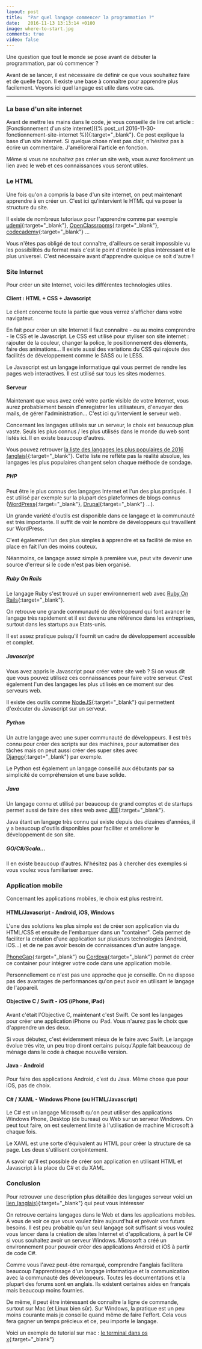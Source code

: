 ```yaml
---
layout: post
title:  "Par quel langage commencer la programmation ?"
date:   2016-11-13 13:13:14 +0100
image: where-to-start.jpg
comments: true
video: false
---
```


Une question que tout le monde se pose avant de débuter la programmation, par où commencer ?

Avant de se lancer, il est nécessaire de définir ce que vous souhaitez faire et de quelle façon. Il existe une base à connaître pour apprendre plus facilement. Voyons ici quel langage est utile dans votre cas.

* * *

### La base d'un site internet

Avant de mettre les mains dans le code, je vous conseille de lire cet article : [Fonctionnement d'un site internet]({% post_url 2016-11-30-fonctionnement-site-internet %}){:target="_blank"}. Ce post explique la base d'un site internet. Si quelque chose n'est pas clair, n'hésitez pas à écrire un commentaire. J'améliorerai l'article en fonction.

Même si vous ne souhaitez pas créer un site web, vous aurez forcément un lien avec le web et ces connaissances vous seront utiles.


### Le HTML

Une fois qu'on a compris la base d'un site internet, on peut maintenant apprendre à en créer un. C'est ici qu'intervient le HTML qui va poser la structure du site.

Il existe de nombreux tutoriaux pour l'apprendre comme par exemple [udemi](https://www.udemy.com){:target="_blank"}, [OpenClassrooms](https://openclassrooms.com/){:target="_blank"}, [codecademy](https://www.codecademy.com/fr){:target="_blank"} ...

Vous n'êtes pas obligé de tout connaître, d'ailleurs ce serait impossible vu les possibilités du format mais c'est le point d'entrée le plus intéressant et le plus universel. C'est nécessaire avant d'apprendre quoique ce soit d'autre !

### Site Internet

Pour créer un site Internet, voici les différentes technologies utiles.

#### Client : HTML + CSS + Javascript

Le client concerne toute la partie que vous verrez s'afficher dans votre navigateur.

En fait pour créer un site Internet il faut connaître - ou au moins comprendre - le CSS et le Javascript. Le CSS est utilisé pour styliser son site internet : rajouter de la couleur, changer la police, le positionnement des éléments, faire des animations... Il existe aussi des variations du CSS qui rajoute des facilités de développement comme le SASS ou le LESS.

Le Javascript est un langage informatique qui vous permet de rendre les pages web interactives. Il est utilisé sur tous les sites modernes.

#### Serveur

Maintenant que vous avez créé votre partie visible de votre Internet, vous aurez probablement besoin d'enregistrer les utilisateurs, d'envoyer des mails, de gérer l'administration... C'est ici qu'intervient le serveur web.

Concernant les langages utilisés sur un serveur, le choix est beaucoup plus vaste. Seuls les plus connus / les plus utilisés dans le monde du web sont listés ici. Il en existe beaucoup d'autres.

Vous pouvez retrouver [la liste des langages les plus populaires de 2016 (anglais)](http://spectrum.ieee.org/static/interactive-the-top-programming-languages-2016){:target="_blank"}. Cette liste ne reflète pas la réalité absolue, les langages les plus populaires changent selon chaque méthode de sondage.

##### PHP
Peut être le plus connus des langages Internet et l'un des plus pratiqués. Il est utilisé par exemple sur la plupart des plateformes de blogs connus ([WordPress](https://fr.wordpress.com){:target="_blank"}, [Drupal](http://www.drupal.fr/){:target="_blank"} ...).

Un grande variété d'outils est disponible dans ce langage et la communauté est très importante. Il suffit de voir le nombre de développeurs qui travaillent sur WordPress.

C'est également l'un des plus simples à apprendre et sa facilité de mise en place en fait l'un des moins couteux.

Néanmoins, ce langage assez simple à première vue, peut vite devenir une source d'erreur si le code n'est pas bien organisé.

##### Ruby On Rails

Le langage Ruby s'est trouvé un super  environnement web avec [Ruby On Rails](http://rubyonrails.org/){:target="_blank"}.

On retrouve une grande communauté de développeurd qui font avancer le langage très rapidement et il est devenu une référence dans les entreprises, surtout dans les startups aux Etats-unis.

Il est assez pratique puisqu'il fournit un cadre de développement accessible et complet.

##### Javascript

Vous avez appris le Javascript pour créer votre site web ? Si on vous dit que vous pouvez utilisez ces connaissances pour faire votre serveur. C'est également l'un des langages les plus utilisés en ce moment sur des serveurs web.

Il existe des outils comme [NodeJS](https://nodejs.org/en/){:target="_blank"} qui permettent d'exécuter du Javascript sur un serveur.

##### Python

Un autre langage avec une super communauté de développeurs. Il est très connu pour créer des scripts sur des machines, pour automatiser des tâches mais on peut aussi créer des super sites avec [Django](https://www.djangoproject.com/){:target="_blank"} par exemple.

Le Python est également un langage conseillé aux débutants par sa simplicité de compréhension et une base solide.

##### Java

Un langage connu et utilisé par beaucoup de grand comptes et de startups permet aussi de faire des sites web avec [JEE](https://fr.wikipedia.org/wiki/Java_EE){:target="_blank"}.

Java étant un langage très connu qui existe depuis des dizaines d'années, il y a beaucoup d'outils disponibles pour faciliter et améliorer le développement de son site.


##### GO/C#/Scala...

Il en existe beaucoup d'autres. N'hésitez pas à chercher des exemples si vous voulez vous familiariser avec.

### Application mobile

Concernant les applications mobiles, le choix est plus restreint.

#### HTML/Javascript - Android, iOS, Windows

L'une des solutions les plus simple est de créer son application via du HTML/CSS et ensuite de l'embarquer dans un "container". Cela permet de faciliter la création d'une application sur plusieurs technologies (Android, iOS...) et de ne pas avoir besoin de connaissances d'un autre langage.

[PhoneGap](http://phonegap.com/){:target="_blank"} ou [Cordova](https://cordova.apache.org/){:target="_blank"} permet de créer ce container pour intégrer votre code dans une application mobile.

Personnellement ce n'est pas une approche que je conseille. On ne dispose pas des avantages de performances qu'on peut avoir en utilisant le langage de l'appareil.

#### Objective C / Swift - iOS (iPhone, iPad)

Avant c'était l'Objective C, maintenant c'est Swift. Ce sont les langages pour créer une application iPhone ou iPad. Vous n'aurez pas le choix que d'apprendre un des deux.

Si vous débutez, c'est évidemment mieux de le faire avec Swift. Le langage évolue très vite, un peu trop diront certains puisqu'Apple fait beaucoup de ménage dans le code à chaque nouvelle version.

#### Java - Android

Pour faire des applications Android, c'est du Java. Même chose que pour iOS, pas de choix.

#### C# / XAML  - Windows Phone (ou HTML/Javascript)

Le C# est un langage Microsoft qu'on peut utiliser des applications Windows Phone, Desktop (de bureau) ou Web sur un serveur Windows. On peut tout faire, on est seulement limité à l'utilisation de machine Microsoft à chaque fois.

Le XAML est une sorte d'équivalent au HTML pour créer la structure de sa page. Les deux s'utilisent conjointement.

A savoir qu'il est possible de créer son application en utilisant HTML et Javascript à la place du C# et du XAML.

### Conclusion

Pour retrouver une description plus détaillée des langages serveur voici un [lien (anglais)](https://martin-thoma.com/languages-for-back-ends/){:target="_blank"} qui peut vous intéresser

On retrouve certains langages dans le Web et dans les applications mobiles. À vous de voir ce que vous voulez faire aujourd'hui et prévoir vos futurs besoins. Il est peu probable qu'un seul langage soit suffisant si vous voulez vous lancer dans la création de sites Internet et d'applications, à part le C# si vous souhaitez avoir un serveur Windows. Microsoft a créé un environnement pour pouvoir créer des applications Android et iOS à partir de code C#.

Comme vous l'avez peut-être remarqué, comprendre l'anglais facilitera beaucoup l'apprentissage d'un langage informatique et la communication avec la communauté des développeurs. Toutes les documentations et la plupart des forums sont en anglais. Ils existent certaines aides en français mais beaucoup moins fournies.

De même, il peut être intéressant de connaître la ligne de commande, surtout sur Mac (et Linux bien sûr). Sur Windows, la pratique est un peu moins courante mais je conseille quand même de faire l'effort. Cela vous fera gagner un temps précieux et ce, peu importe le langage.

Voici un exemple de tutorial sur mac : [le terminal dans os x](https://openclassrooms.com/courses/domptez-votre-mac-avec-mac-os-x-mavericks/le-terminal-dans-os-x){:target="_blank"}